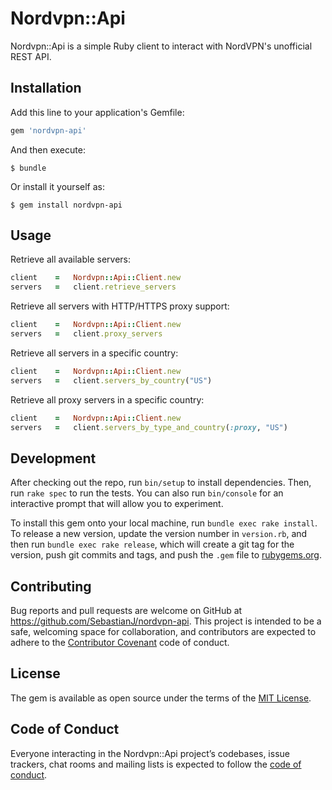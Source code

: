 # Nordvpn::Api

Nordvpn::Api is a simple Ruby client to interact with NordVPN's unofficial REST API.

## Installation

Add this line to your application's Gemfile:

```ruby
gem 'nordvpn-api'
```

And then execute:

    $ bundle

Or install it yourself as:

    $ gem install nordvpn-api

## Usage

Retrieve all available servers:

```ruby
client    =   Nordvpn::Api::Client.new
servers   =   client.retrieve_servers
```

Retrieve all servers with HTTP/HTTPS proxy support:

```ruby
client    =   Nordvpn::Api::Client.new
servers   =   client.proxy_servers
```

Retrieve all servers in a specific country:

```ruby
client    =   Nordvpn::Api::Client.new
servers   =   client.servers_by_country("US")
```

Retrieve all proxy servers in a specific country:

```ruby
client    =   Nordvpn::Api::Client.new
servers   =   client.servers_by_type_and_country(:proxy, "US")
```

## Development

After checking out the repo, run `bin/setup` to install dependencies. Then, run `rake spec` to run the tests. You can also run `bin/console` for an interactive prompt that will allow you to experiment.

To install this gem onto your local machine, run `bundle exec rake install`. To release a new version, update the version number in `version.rb`, and then run `bundle exec rake release`, which will create a git tag for the version, push git commits and tags, and push the `.gem` file to [rubygems.org](https://rubygems.org).

## Contributing

Bug reports and pull requests are welcome on GitHub at https://github.com/SebastianJ/nordvpn-api. This project is intended to be a safe, welcoming space for collaboration, and contributors are expected to adhere to the [Contributor Covenant](http://contributor-covenant.org) code of conduct.

## License

The gem is available as open source under the terms of the [MIT License](https://opensource.org/licenses/MIT).

## Code of Conduct

Everyone interacting in the Nordvpn::Api project’s codebases, issue trackers, chat rooms and mailing lists is expected to follow the [code of conduct](https://github.com/SebastianJ/nordvpn-api/blob/master/CODE_OF_CONDUCT.md).
